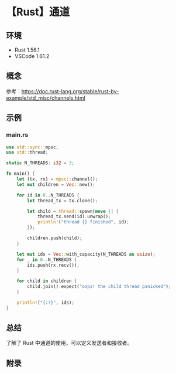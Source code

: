 # 【Rust】通道

## 环境

- Rust 1.56.1
- VSCode 1.61.2

## 概念

参考：<https://doc.rust-lang.org/stable/rust-by-example/std_misc/channels.html>  

## 示例

### main.rs

```rust
use std::sync::mpsc;
use std::thread;

static N_THREADS: i32 = 3;

fn main() {
    let (tx, rx) = mpsc::channel();
    let mut children = Vec::new();

    for id in 0..N_THREADS {
        let thread_tx = tx.clone();

        let child = thread::spawn(move || {
            thread_tx.send(id).unwrap();
            println!("thread {} finished", id);
        });

        children.push(child);
    }

    let mut ids = Vec::with_capacity(N_THREADS as usize);
    for _ in 0..N_THREADS {
        ids.push(rx.recv());
    }

    for child in children {
        child.join().expect("oops! the child thread panicked");
    }

    println!("{:?}", ids);
}
```

## 总结

了解了 Rust 中通道的使用，可以定义发送者和接收者。

## 附录

